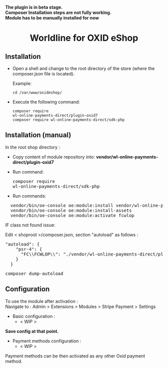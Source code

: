 <strong>The plugin is in beta stage.</strong>   
<strong>Composer Installation steps are not fully working.</strong>   
<strong>Module has to be manually installed for now</strong>


<h1 style="text-align: center">Worldline for OXID eShop</h1>

## Installation

- Open a shell and change to the root directory of the store (where the composer.json file is located).

  Example:

  <code>cd /var/www/oxideshop/</code>


- Execute the following command:

  <code>composer require wl-online-payments-direct/plugin-oxid7</code>  
  <code>composer require wl-online-payments-direct/sdk-php</code>

## Installation (manual)

In the root shop directory :

- Copy content of module repository into: **vendor/wl-online-payments-direct/plugin-oxid7**

- Run command: <pre>composer require wl-online-payments-direct/sdk-php</pre>

- Run commands:
<pre>
  vendor/bin/oe-console oe:module:install vendor/wl-online-payments-direct/plugin-oxid7
  vendor/bin/oe-console oe:module:install-assets
  vendor/bin/oe-console oe:module:activate fcwlop
</pre>

IF class not found issue:

Edit < shoproot >/composer.json, section "autoload" as follows :
  <pre>"autoload": {
    "psr-4": {
      "FC\\FCWLOP\\": "./vendor/wl-online-payments-direct/plugin-oxid7"
    }
  }</pre>
<pre>composer dump-autoload</pre>

## Configuration
To use the module after activation : \
Navigate to : Admin > Extensions > Modules > Stripe Payment > Settings

- Basic configuration :
  - < WIP >

**Save config at that point.**

- Payment methods configuration :
  - < WIP >


Payment methods can be then activated as any other Oxid payment method.